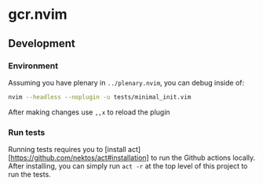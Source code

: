 # gcr.nvim



## Development

### Environment

Assuming you have plenary in `../plenary.nvim`, you can debug inside of:

``` bash
nvim --headless --noplugin -u tests/minimal_init.vim
```

After making changes use `,,x` to reload the plugin

### Run tests

Running tests requires you to [install act][https://github.com/nektos/act#installation] to run the Github actions locally.  
After installing, you can simply run `act -r` at the top level of this project to run the tests.

[act]: https://github.com/nektos/act#installation-through-package-managers
